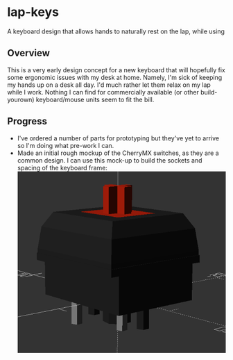 # lap-keys
A keyboard design that allows hands to naturally rest on the lap, while using

## Overview
This is a very early design concept for a new keyboard that will hopefully fix some ergonomic issues with my desk at home. Namely, I'm sick of keeping my hands up on a desk all day. I'd much rather let them relax on my lap while I work. Nothing I can find for commercially available (or other build-yourown) keyboard/mouse units seem to fit the bill.

## Progress

- I've ordered a number of parts for prototyping but they've yet to arrive so I'm doing what pre-work I can.
- Made an initial rough mockup of the CherryMX switches, as they are a common design. I can use this mock-up to build the sockets and spacing of the keyboard frame:
![CherryMx](resources/cherrymx.png)
